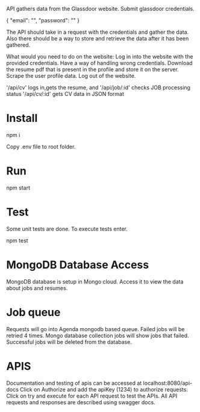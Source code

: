 API gathers data from the Glassdoor website.
Submit glassdoor credentials.

{
"email": "",
"password": ""
}

The API should take in a request with the credentials and gather the data. Also there
should be a way to store and retrieve the data after it has been gathered.

What would you need to do on the website:
Log in into the website with the provided credentials. Have a way of handling wrong
credentials.
Download the resume pdf that is present in the profile and store it on the server.
Scrape the user profile data. Log out of the website.

'/api/cv' logs in,gets the resume, and
'/api/job/:id' checks JOB processing status
'/api/cv/:id' gets CV data in JSON format

# Install

npm i

Copy .env file to root folder.

# Run

npm start

# Test

Some unit tests are done. To execute tests enter.

npm test

# MongoDB Database Access

MongoDB database is setup in Mongo cloud. Access it to view the data about jobs and resumes.

# Job queue

Requests will go into Agenda mongodb based queue. Failed jobs will be retried 4 times. Mongo database collection jobs will show jobs that failed. Successful jobs will be deleted from the database.

# APIS

Documentation and testing of apis can be accessed at localhost:8080/api-docs
Click on Authorize and add the apiKey (1234) to authorize requests. Click on try and execute for each API request to test the APIs. All API requests and responses are described using swagger docs.
